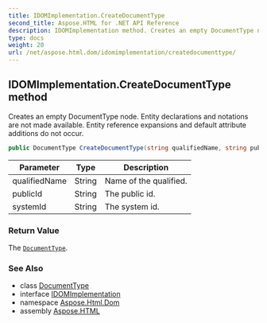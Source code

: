 ```yaml
---
title: IDOMImplementation.CreateDocumentType
second_title: Aspose.HTML for .NET API Reference
description: IDOMImplementation method. Creates an empty DocumentType node. Entity declarations and notations are not made available. Entity reference expansions and default attribute additions do not occur
type: docs
weight: 20
url: /net/aspose.html.dom/idomimplementation/createdocumenttype/
---
```

## IDOMImplementation.CreateDocumentType method

Creates an empty DocumentType node. Entity declarations and notations are not made available. Entity reference expansions and default attribute additions do not occur.

```csharp
public DocumentType CreateDocumentType(string qualifiedName, string publicId, string systemId)
```

| Parameter | Type | Description |
| --- | --- | --- |
| qualifiedName | String | Name of the qualified. |
| publicId | String | The public id. |
| systemId | String | The system id. |

### Return Value

The [`DocumentType`](../../documenttype/).

### See Also

* class [DocumentType](../../documenttype/)
* interface [IDOMImplementation](../)
* namespace [Aspose.Html.Dom](../../../aspose.html.dom/)
* assembly [Aspose.HTML](../../../)
